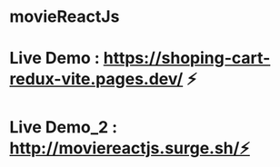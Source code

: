 # movieReactJs

# Live Demo : https://shoping-cart-redux-vite.pages.dev/ ⚡

# Live Demo_2 : http://moviereactjs.surge.sh/⚡

